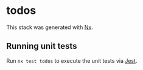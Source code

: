 # todos

This stack was generated with [Nx](https://nx.dev).

## Running unit tests

Run `nx test todos` to execute the unit tests via [Jest](https://jestjs.io).
